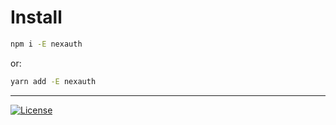 # Install

```sh
npm i -E nexauth
```

or:

```sh
yarn add -E nexauth
```

---

[![License][img-next]](/initialize)

[img-next]: https://img.shields.io/badge/Next%20step%20:%20Initialize%20»-fff.svg?style=for-the-badge&color=21304d&labelColor=000
